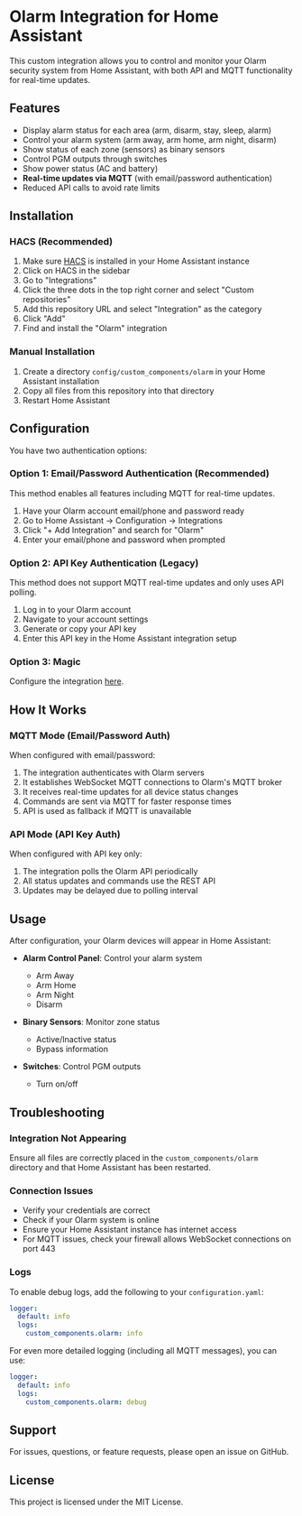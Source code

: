 # Olarm Integration for Home Assistant

This custom integration allows you to control and monitor your Olarm security system from Home Assistant, with both API and MQTT functionality for real-time updates.

## Features

- Display alarm status for each area (arm, disarm, stay, sleep, alarm)
- Control your alarm system (arm away, arm home, arm night, disarm)
- Show status of each zone (sensors) as binary sensors
- Control PGM outputs through switches
- Show power status (AC and battery)
- **Real-time updates via MQTT** (with email/password authentication)
- Reduced API calls to avoid rate limits

## Installation

### HACS (Recommended)

1. Make sure [HACS](https://hacs.xyz/) is installed in your Home Assistant instance
2. Click on HACS in the sidebar
3. Go to "Integrations"
4. Click the three dots in the top right corner and select "Custom repositories"
5. Add this repository URL and select "Integration" as the category
6. Click "Add"
7. Find and install the "Olarm" integration

### Manual Installation

1. Create a directory `config/custom_components/olarm` in your Home Assistant installation
2. Copy all files from this repository into that directory
3. Restart Home Assistant

## Configuration

You have two authentication options:

### Option 1: Email/Password Authentication (Recommended)

This method enables all features including MQTT for real-time updates.

1. Have your Olarm account email/phone and password ready
2. Go to Home Assistant → Configuration → Integrations
3. Click "+ Add Integration" and search for "Olarm"
4. Enter your email/phone and password when prompted

### Option 2: API Key Authentication (Legacy)

This method does not support MQTT real-time updates and only uses API polling.

1. Log in to your Olarm account
2. Navigate to your account settings
3. Generate or copy your API key
4. Enter this API key in the Home Assistant integration setup

### Option 3: Magic

Configure the integration [here](https://my.home-assistant.io/redirect/config_flow_start/?domain=olarm).

## How It Works

### MQTT Mode (Email/Password Auth)

When configured with email/password:

1. The integration authenticates with Olarm servers
2. It establishes WebSocket MQTT connections to Olarm's MQTT broker
3. It receives real-time updates for all device status changes
4. Commands are sent via MQTT for faster response times
5. API is used as fallback if MQTT is unavailable

### API Mode (API Key Auth)

When configured with API key only:

1. The integration polls the Olarm API periodically
2. All status updates and commands use the REST API
3. Updates may be delayed due to polling interval

## Usage

After configuration, your Olarm devices will appear in Home Assistant:

- **Alarm Control Panel**: Control your alarm system
  - Arm Away
  - Arm Home
  - Arm Night
  - Disarm

- **Binary Sensors**: Monitor zone status
  - Active/Inactive status
  - Bypass information

- **Switches**: Control PGM outputs
  - Turn on/off

## Troubleshooting

### Integration Not Appearing

Ensure all files are correctly placed in the `custom_components/olarm` directory and that Home Assistant has been restarted.

### Connection Issues

- Verify your credentials are correct
- Check if your Olarm system is online
- Ensure your Home Assistant instance has internet access
- For MQTT issues, check your firewall allows WebSocket connections on port 443

### Logs

To enable debug logs, add the following to your `configuration.yaml`:

```yaml
logger:
  default: info
  logs:
    custom_components.olarm: info
```

For even more detailed logging (including all MQTT messages), you can use:

```yaml
logger:
  default: info
  logs:
    custom_components.olarm: debug
```

## Support

For issues, questions, or feature requests, please open an issue on GitHub.

## License

This project is licensed under the MIT License.
